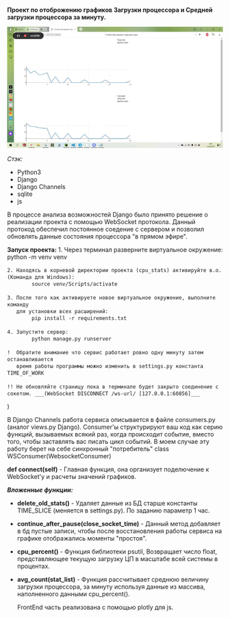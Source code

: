 __Проект по отоброжению графиков Загрузки процессора и Средней загрузки процессора за минуту.__

![](cpu_stats/media/cpu_load.gif)

_Стэк:_ 
* Python3
* Django
* Django Channels
* sqlite
* js


В процессе анализа возможностей Django было принято решение о реализации проекта c помощью
WebSocket протокола. Данный протокод обеспечил постоянное соедение с сервером и позволил обновлять
данные состояния процессора "в прямом эфире".

**Запуск проекта:**
    1. Через терминал разверните виртуальное окружение:
            python -m venv venv

    2. Находясь в корневой директории проекта (cpu_stats) активируйте в.о.(Команда для Windows):
            source venv/Scripts/activate

    3. После того как активируете новое виртуальное окружение, выполните команду
       для установки всех расширений:
            pip install -r requirements.txt

    4. Запустите сервер:
            python manage.py runserver

    !  Обратите внимание что сервис работает ровно одну минуту затем останавливается
       время работы программы можно изменить в settings.py константа TIME_OF_WORK

    !! Не обновляйте страницу пока в терминале будет закрыто соединение с сокетом. ___(WebSocket DISCONNECT /ws-url/ [127.0.0.1:60856]___
)

В Django Channels работа сервиса описывается в файле consumers.py (аналог views.py Django).
Consumer'ы структурируют ваш код как серию функций, вызываемых всякий раз, когда происходит событие,
вместо того, чтобы заставлять вас писать цикл событий. В моем случае эту работу берет на себе синхронный
"потребитель" class WSConsumer(WebsocketConsumer)

__def connect(self)__ - Главная  функция, она организует поделючение к WebSocket'у и расчеты значений графиков.

___Вложенные функции:___

* __delete_old_stats()__ - Удаляет данные из БД старше константы TIME_SLICE (меняется в settings.py). По заданию параметр 1 час.

* __continue_after_pause(close_socket_time)__ - Данный метод добавляет в бд пустые записи, чтобы после восстановления работы сервиса на графике отображались моменты "простоя".

* __cpu_percent()__ - Функция библиотеки psutil, Возвращает число float, представляющее
        текущую загрузку ЦП в масштабе всей системы в процентах.

* __avg_count(stat_list)__ - Функция рассчитывает среднюю величину загрузки процессора, за минуту используя данные из массива, наполненного данными cpu_percent().

    FrontEnd часть реализована с помощью plotly для js.




